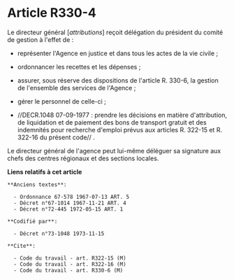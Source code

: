 # Article R330-4

Le directeur général [*attributions*] reçoit délégation du président du comité de gestion à l'effet de :

- représenter l'Agence en justice et dans tous les actes de la vie civile ;

- ordonnancer les recettes et les dépenses ;

- assurer, sous réserve des dispositions de l'article R. 330-6, la gestion de l'ensemble des services de l'Agence ;

- gérer le personnel de celle-ci ;

- //DECR.1048 07-09-1977 : prendre les décisions en matière d'attribution, de liquidation et de paiement des bons de
transport gratuit et des indemnités pour recherche d'emploi prévus aux articles R. 322-15 et R. 322-16 du présent code// .

Le directeur général de l'agence peut lui-même déléguer sa signature aux chefs des centres régionaux et des sections locales.

**Liens relatifs à cet article**

	**Anciens textes**:

	  - Ordonnance 67-578 1967-07-13 ART. 5
	  - Décret n°67-1014 1967-11-21 ART. 4
	  - Décret n°72-445 1972-05-15 ART. 1

	**Codifié par**:

	  - Décret n°73-1048 1973-11-15

	**Cite**:

	  - Code du travail - art. R322-15 (M)
	  - Code du travail - art. R322-16 (M)
	  - Code du travail - art. R330-6 (M)
